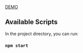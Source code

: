 
[DEMO](https://imgur.com/a/ezI0hDG "DEMO")

## Available Scripts

In the project directory, you can run:

### `npm start`

